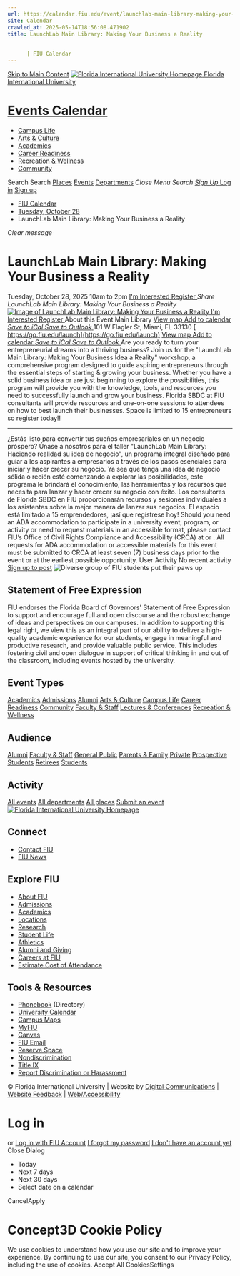 ```yaml
---
url: https://calendar.fiu.edu/event/launchlab-main-library-making-your-business-a-reality
site: Calendar
crawled_at: 2025-05-14T18:56:08.471902
title: LaunchLab Main Library: Making Your Business a Reality
    
    
      | FIU Calendar
---
```


[Skip to Main Content](https://calendar.fiu.edu/event/launchlab-main-library-making-your-business-a-reality#main-content)
[![Florida International University Homepage](https://digicdn.fiu.edu/core/_assets/images/logo-top.png) Florida International University](https://www.fiu.edu)
# [Events Calendar ](https://calendar.fiu.edu/)
  * [Campus Life](https://calendar.fiu.edu/calendar?event_types%5B%5D=127595)
  * [Arts & Culture](https://calendar.fiu.edu/calendar?event_types%5B%5D=127590)
  * [Academics](https://calendar.fiu.edu/calendar?event_types%5B%5D=127582)
  * [Career Readiness](https://calendar.fiu.edu/calendar?event_types%5B%5D=127584)
  * [Recreation & Wellness](https://calendar.fiu.edu/calendar?event_types%5B%5D=127603)
  * [Community](https://calendar.fiu.edu/calendar?event_types%5B%5D=127601)


Search Search
[Places](https://calendar.fiu.edu/search/places) [Events](https://calendar.fiu.edu/calendar) [Departments](https://calendar.fiu.edu/search/departments)
_Close Menu_
_Search_ [ _Sign Up_ ](https://calendar.fiu.edu/signup)
[Log in](https://calendar.fiu.edu/auth/shib_login?previous_url=https%3A%2F%2Fcalendar.fiu.edu%2Fevent%2Flaunchlab-main-library-making-your-business-a-reality) [Sign up](https://calendar.fiu.edu/signup)
  * [FIU Calendar](https://calendar.fiu.edu/)
  * [Tuesday, October 28](https://calendar.fiu.edu/calendar/day/2025/10/28)
  * LaunchLab Main Library: Making Your Business a Reality


_Clear message_
# LaunchLab Main Library: Making Your Business a Reality
Tuesday, October 28, 2025 10am to 2pm 
[ I'm Interested ](https://calendar.fiu.edu/event/49100751842489/confirm?return=https%3A%2F%2Fcalendar.fiu.edu%2Fevent%2Flaunchlab-main-library-making-your-business-a-reality)
[ Register ](https://go.fiu.edu/launch)
_Share LaunchLab Main Library: Making Your Business a Reality_
[ ![Image of LaunchLab Main Library: Making Your Business a Reality](https://localist-images.azureedge.net/photos/49100752013511/card/bd71ffc34be2854fa73c52bdf50ebdee9243e89e.jpg) ](https://calendar.fiu.edu/photo/49100752013511)
[ I'm Interested ](https://calendar.fiu.edu/event/49100751842489/confirm?return=https%3A%2F%2Fcalendar.fiu.edu%2Fevent%2Flaunchlab-main-library-making-your-business-a-reality)
[ Register ](https://go.fiu.edu/launch)
About this Event
Main Library  [View map ](https://calendar.fiu.edu/event/launchlab-main-library-making-your-business-a-reality#about_map)
[Add to calendar ](https://calendar.fiu.edu/event/launchlab-main-library-making-your-business-a-reality)
[ _Save to iCal_ ](https://calendar.fiu.edu/event/launchlab-main-library-making-your-business-a-reality.ics "Save to iCal") [ _Save to Outlook_ ](https://calendar.fiu.edu/event/launchlab-main-library-making-your-business-a-reality.ics "Save to Outlook")
101 W Flagler St, Miami, FL 33130
[ https://go.fiu.edu/launch](https://go.fiu.edu/launch)
[View map ](https://calendar.fiu.edu/event/launchlab-main-library-making-your-business-a-reality#about_map)
[Add to calendar ](https://calendar.fiu.edu/event/launchlab-main-library-making-your-business-a-reality)
[ _Save to iCal_ ](https://calendar.fiu.edu/event/launchlab-main-library-making-your-business-a-reality.ics "Save to iCal") [ _Save to Outlook_ ](https://calendar.fiu.edu/event/launchlab-main-library-making-your-business-a-reality.ics "Save to Outlook")
Are you ready to turn your entrepreneurial dreams into a thriving business? Join us for the "LaunchLab Main Library: Making Your Business Idea a Reality" workshop, a comprehensive program designed to guide aspiring entrepreneurs through the essential steps of starting & growing your business.
Whether you have a solid business idea or are just beginning to explore the possibilities, this program will provide you with the knowledge, tools, and resources you need to successfully launch and grow your business.
Florida SBDC at FIU consultants will provide resources and one-on-one sessions to attendees on how to best launch their businesses.
Space is limited to 15 entrepreneurs so register today!!
******************************************************************************
¿Estás listo para convertir tus sueños empresariales en un negocio próspero? Únase a nosotros para el taller "LaunchLab Main Library: Haciendo realidad su idea de negocio", un programa integral diseñado para guiar a los aspirantes a empresarios a través de los pasos esenciales para iniciar y hacer crecer su negocio.
Ya sea que tenga una idea de negocio sólida o recién esté comenzando a explorar las posibilidades, este programa le brindará el conocimiento, las herramientas y los recursos que necesita para lanzar y hacer crecer su negocio con éxito.
Los consultores de Florida SBDC en FIU proporcionarán recursos y sesiones individuales a los asistentes sobre la mejor manera de lanzar sus negocios.
El espacio está limitado a 15 emprendedores, ¡así que regístrese hoy!
Should you need an ADA accommodation to participate in a university event, program, or activity or need to request materials in an accessible format, please contact FIU’s Office of Civil Rights Compliance and Accessibility (CRCA) at or . All requests for ADA accommodation or accessible materials for this event must be submitted to CRCA at least seven (7) business days prior to the event or at the earliest possible opportunity. 
User Activity
No recent activity
[Sign up to post](https://calendar.fiu.edu/auth/shib_login?previous_url=https%3A%2F%2Fcalendar.fiu.edu%2Fevent%2Flaunchlab-main-library-making-your-business-a-reality)
![Diverse group of FIU students put their paws up](https://www.fiu.edu/_assets/images/thumbnail-students-paw.jpg)
## Statement of Free Expression
FIU endorses the Florida Board of Governors' Statement of Free Expression to support and encourage full and open discourse and the robust exchange of ideas and perspectives on our campuses. In addition to supporting this legal right, we view this as an integral part of our ability to deliver a high-quality academic experience for our students, engage in meaningful and productive research, and provide valuable public service. This includes fostering civil and open dialogue in support of critical thinking in and out of the classroom, including events hosted by the university.
## Event Types
[Academics](https://calendar.fiu.edu/calendar?event_types%5B%5D=127582)
[Admissions](https://calendar.fiu.edu/calendar?event_types%5B%5D=127583)
[Alumni](https://calendar.fiu.edu/calendar?event_types%5B%5D=127589)
[Arts & Culture](https://calendar.fiu.edu/calendar?event_types%5B%5D=127590)
[Campus Life](https://calendar.fiu.edu/calendar?event_types%5B%5D=127595)
[Career Readiness](https://calendar.fiu.edu/calendar?event_types%5B%5D=127584)
[Community](https://calendar.fiu.edu/calendar?event_types%5B%5D=127601)
[Faculty & Staff](https://calendar.fiu.edu/calendar?event_types%5B%5D=127602)
[Lectures & Conferences](https://calendar.fiu.edu/calendar?event_types%5B%5D=127587)
[Recreation & Wellness](https://calendar.fiu.edu/calendar?event_types%5B%5D=127603)
## Audience
[Alumni](https://calendar.fiu.edu/calendar?event_types%5B%5D=121721)
[Faculty & Staff](https://calendar.fiu.edu/calendar?event_types%5B%5D=121720)
[General Public](https://calendar.fiu.edu/calendar?event_types%5B%5D=121722)
[Parents & Family](https://calendar.fiu.edu/calendar?event_types%5B%5D=36918157286658)
[Private](https://calendar.fiu.edu/calendar?event_types%5B%5D=129753)
[Prospective Students](https://calendar.fiu.edu/calendar?event_types%5B%5D=121723)
[Retirees](https://calendar.fiu.edu/calendar?event_types%5B%5D=37290279036119)
[Students](https://calendar.fiu.edu/calendar?event_types%5B%5D=121719)
## Activity
[All events](https://calendar.fiu.edu/search?what=events)
[All departments](https://calendar.fiu.edu/search/departments)
[All places](https://calendar.fiu.edu/search?what=places)
[Submit an event](https://calendar.fiu.edu/admin/events/new/basic-information)
[ ![Florida International University Homepage](https://digicdn.fiu.edu/core/_assets/images/footer-logo.svg) ](https://www.fiu.edu/)
## Connect
  * [Contact FIU](https://www.fiu.edu/about/contact-us/index.html)
  * [FIU News](https://news.fiu.edu/)


## Explore FIU
  * [About FIU](https://www.fiu.edu/about/index.html)
  * [Admissions](https://www.fiu.edu/admissions/index.html)
  * [Academics](https://www.fiu.edu/academics/index.html)
  * [Locations](https://www.fiu.edu/locations/index.html)
  * [Research](https://www.fiu.edu/research/index.html)
  * [Student Life](https://www.fiu.edu/student-life/index.html)
  * [Athletics](https://www.fiu.edu/athletics/index.html)
  * [Alumni and Giving](https://www.fiu.edu/alumni-and-giving/index.html)
  * [Careers at FIU](https://hr.fiu.edu/careers/)
  * [Estimate Cost of Attendance](https://onestop.fiu.edu/finances/estimate-your-costs/)


## Tools & Resources
  * [Phonebook](https://phonebook.fiu.edu) (Directory)
  * [University Calendar](https://calendar.fiu.edu/)
  * [Campus Maps](https://campusmaps.fiu.edu/)
  * [MyFIU](https://my.fiu.edu/)
  * [Canvas](https://canvas.fiu.edu)
  * [FIU Email](http://mail.fiu.edu/)
  * [Reserve Space](https://reservespace.fiu.edu/make-reservation/)
  * [Nondiscrimination](https://ace.fiu.edu/civil-rights-and-accessibility/harassment-and-discrimination/)
  * [Title IX](https://ace.fiu.edu/title-ix/)
  * [Report Discrimination or Harassment](https://report.fiu.edu/)


© Florida International University  | Website by [Digital Communications](https://stratcomm.fiu.edu/digital-print/websites/) | [Website Feedback](https://webforms.fiu.edu/view.php?id=370774&element_5=https://calendar.fiu.edu/https://calendar.fiu.edu/) | [Web/Accessibility](https://accessibility.fiu.edu/)
# Log in
or
[Log in with FIU Account](https://calendar.fiu.edu/auth/shib_login?previous_url=https%3A%2F%2Fcalendar.fiu.edu%2Fevent%2Flaunchlab-main-library-making-your-business-a-reality)
[I forgot my password](https://calendar.fiu.edu/auth/forgot) [I don't have an account yet](https://calendar.fiu.edu/signup)
Close Dialog
  * Today
  * Next 7 days
  * Next 30 days
  * Select date on a calendar


CancelApply
# Concept3D Cookie Policy
We use cookies to understand how you use our site and to improve your experience. By continuing to use our site, you consent to our Privacy Policy, including the use of cookies. 
Accept All CookiesSettings

